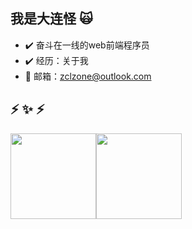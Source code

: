 <!--
**zclzone/zclzone** is a ✨ _special_ ✨ repository because its `README.md` (this file) appears on your GitHub profile.

Here are some ideas to get you started:

- 🔭 I’m currently working on ...
- 🌱 I’m currently learning ...
- 👯 I’m looking to collaborate on ...
- 🤔 I’m looking for help with ...
- 💬 Ask me about ...
- 📫 How to reach me: ...
- 😄 Pronouns: ...
- ⚡ Fun fact: ...
![code](https://gitee.com/zclzone/res/raw/master/qs-zone/blob/img/20211028184756.png)
[![Top Langs](https://github-readme-stats.vercel.app/api/top-langs/?username=zclzone&layout=compact)](https://github.com/zclzone)
[![Anurag's GitHub stats](https://github-readme-stats.vercel.app/api?username=zclzone&count_private=true&show_icons=true&theme=radical)](https://github.com/zclzone)
-->


## 我是大连怪 🙀

- ✔️ 奋斗在一线的web前端程序员
- ✔️ 经历：关于我
- 📧 邮箱：zclzone@outlook.com

## ⚡ ✨ ⚡

<img align="" height="137px" src="https://github-readme-stats.vercel.app/api?username=zclzone&hide_title=true&hide_border=true&show_icons=true&include_all_commits=true&line_height=21&bg_color=0,EC6C6C,FFD479,FFFC79,73FA79&theme=graywhite&locale=cn" /><img align="" height="137px" src="https://github-readme-stats.vercel.app/api/top-langs/?username=zclzone&hide_title=true&hide_border=true&layout=compact&bg_color=0,73FA79,73FDFF,D783FF&theme=graywhite&locale=cn" />





